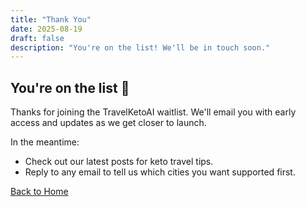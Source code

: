```yaml
---
title: "Thank You"
date: 2025-08-19
draft: false
description: "You're on the list! We'll be in touch soon."
---
```


## You're on the list 🎉

Thanks for joining the TravelKetoAI waitlist. We'll email you with early access and updates as we get closer to launch.

In the meantime:

- Check out our latest posts for keto travel tips.
- Reply to any email to tell us which cities you want supported first.

[Back to Home](/)


